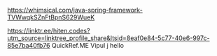 https://whimsical.com/java-spring-framework-TVWwqkSZnFtBpnS629WueK

https://linktr.ee/hiten.codes?utm_source=linktree_profile_share&ltsid=8eaf0e84-5c77-40e6-997c-85e7ba40fb76
QuickRef.ME
Vipul j
hello
